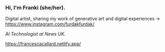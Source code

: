 ### Hi, I'm Franki (she/her). 
Digital artist, sharing my work of generative art and digital experiences -> https://www.instagram.com/furdakfurdak/

_AI Technologist at News UK._


https://francescacallard.netlify.app/

<!--
**francescalily/francescalily** is a ✨ _special_ ✨ repository because its `README.md` (this file) appears on your GitHub profile.

Here are some ideas to get you started:

- 🔭 I’m currently working on ...
- 🌱 I’m currently learning ...
- 👯 I’m looking to collaborate on ...
- 🤔 I’m looking for help with ...
- 💬 Ask me about ...
- 📫 How to reach me: ...
- 😄 Pronouns: ...
- ⚡ Fun fact: ...
-->
